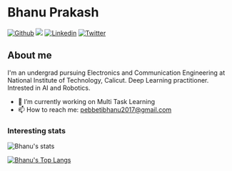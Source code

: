 # Bhanu Prakash

[![Github](https://img.shields.io/github/followers/BhanuPrakashPebbeti?label=Follow&style=social)](https://github.com/BhanuPrakashPebbeti)
![](https://komarev.com/ghpvc/?username=BhanuPrakashPebbeti&color=green)
[![Linkedin](https://img.shields.io/badge/-Bhanu%20Prakash-blue?style=flat-square&logo=linkedin&logoColor=white&link=https://www.linkedin.com/in/bhanu-prakash-pebbeti-700b80191/)](https://www.linkedin.com/in/bhanu-prakash-pebbeti-700b80191/)
[![Twitter](https://img.shields.io/badge/@Bhanu_152-1DA1F2?style=flat-square&logo=twitter&logoColor=white&link=https://twitter.com/Bhanu_152/)](https://twitter.com/Bhanu_152/)


## About me 
I'm an undergrad pursuing Electronics and Communication Engineering at National Institute of Technology, Calicut. Deep Learning practitioner. Intrested in AI and Robotics.

- 🔭 I’m currently working on Multi Task Learning
- 📫 How to reach me: pebbetibhanu2017@gmail.com

### Interesting stats

![Bhanu's stats](https://github-readme-stats.vercel.app/api?username=BhanuPrakashPebbeti&show_icons=true&theme=radical)

[![Bhanu's Top Langs](https://github-readme-stats.vercel.app/api/top-langs/?username=BhanuPrakashPebbeti&theme=radical)](https://github.com/BhanuPrakashPebbeti/github-readme-stats)

<!--
**TarunChakitha/TarunChakitha** is a ✨ _special_ ✨ repository because its `README.md` (this file) appears on your GitHub profile.

Here are some ideas to get you started:

- 🔭 I’m currently working on ...
- 🌱 I’m currently learning ...
- 👯 I’m looking to collaborate on ...
- 🤔 I’m looking for help with ...
- 💬 Ask me about ...
- 📫 How to reach me: ...
- 😄 Pronouns: ...
- ⚡ Fun fact: ...
-->
